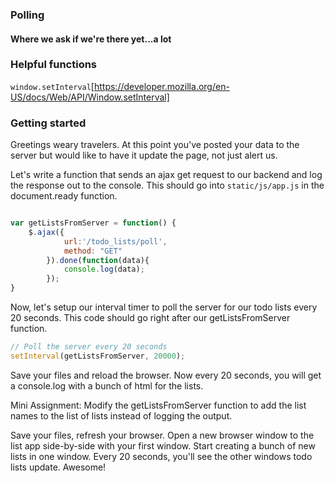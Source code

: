 ### Polling
#### Where we ask if we're there yet...a lot

### Helpful functions
`window.setInterval`[https://developer.mozilla.org/en-US/docs/Web/API/Window.setInterval]


### Getting started
Greetings weary travelers.  At this point you've posted your data to the server but would like to have it update the page, not just alert us.

Let's write a function that sends an ajax get request to our backend and log the response out to the console. This should go into `static/js/app.js` in the document.ready function.


````javascript

var getListsFromServer = function() {
    $.ajax({
            url:'/todo_lists/poll',
            method: "GET"
        }).done(function(data){
            console.log(data);
        });
}

````

Now, let's setup our interval timer to poll the server for our todo lists every 20 seconds. This code should go right after our getListsFromServer function.

````javascript
// Poll the server every 20 seconds
setInterval(getListsFromServer, 20000); 

````

Save your files and reload the browser. Now every 20 seconds, you will get a console.log with a bunch of html for the lists.  

Mini Assignment:
Modify the getListsFromServer function to add the list names to the list of lists instead of logging the output.

Save your files, refresh your browser. Open a new browser window to the list app side-by-side with your first window. Start creating a bunch of new lists in one window. Every 20 seconds, you'll see the other windows todo lists update. Awesome!
